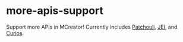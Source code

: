 # more-apis-support
Support more APIs in MCreator!
Currently includes [Patchouli](https://github.com/Vazkii/Patchouli), [JEI](https://github.com/mezz/JustEnoughItems), and [Curios](https://github.com/TheIllusiveC4/Curios).
